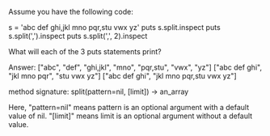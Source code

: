 Assume you have the following code:

s = 'abc def ghi,jkl mno pqr,stu vwx yz'
puts s.split.inspect
puts s.split(',').inspect
puts s.split(',', 2).inspect

What will each of the 3 puts statements print?

Answer:
["abc", "def", "ghi,jkl", "mno", "pqr,stu", "vwx", "yz"]
["abc def ghi", "jkl mno pqr", "stu vwx yz"]
["abc def ghi", "jkl mno pqr,stu vwx yz"]

method signature: split(pattern=nil, [limit]) → an_array

Here, "pattern=nil" means pattern is an optional argument with a default value of nil.
"[limit]" means limit is an optional argument without a default value.